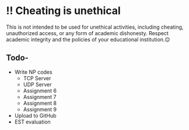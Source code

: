 # !! Cheating is unethical
This is not intended to be used for unethical activities, including cheating, unauthorized access, or any form of academic dishonesty.
Respect academic integrity and the policies of your educational institution.😌

## Todo-
- Write NP codes
  - TCP Server
  - UDP Server
  - Assignment 6
  - Assignment 7
  - Assignment 8
  - Assignment 9
- Upload to GitHub
- EST evaluation

